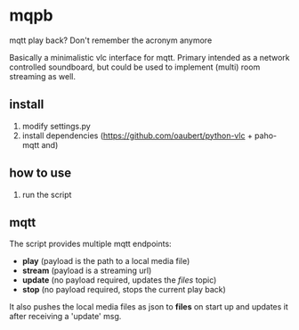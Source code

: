 # mqpb
mqtt play back? Don't remember the acronym anymore

Basically a minimalistic vlc interface for mqtt.
Primary intended as a network controlled soundboard, but could be used to implement (multi) room streaming as well.

## install
1. modify settings.py
2. install dependencies (https://github.com/oaubert/python-vlc + paho-mqtt and)

## how to use
1. run the script

## mqtt
The script provides multiple mqtt endpoints:
- **play** (payload is the path to a local media file)
- **stream** (payload is a streaming url)
- **update** (no payload required, updates the *files* topic)
- **stop** (no payload required, stops the current play back)

It also pushes the local media files as json to **files** on start up and updates it after receiving a 'update' msg.
 
